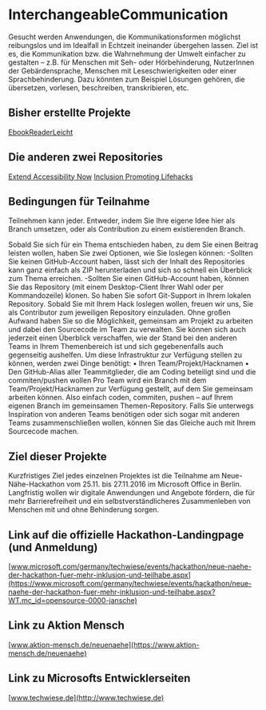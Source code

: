 # InterchangeableCommunication
Gesucht werden Anwendungen, die Kommunikationsformen möglichst reibungslos und im Idealfall in Echtzeit ineinander übergehen lassen. Ziel ist es, die Kommunikation bzw. die Wahrnehmung der Umwelt einfacher zu gestalten – z.B. für Menschen mit Seh- oder Hörbehinderung, NutzerInnen der Gebärdensprache, Menschen mit Leseschwierigkeiten oder einer Sprachbehinderung. Dazu könnten zum Beispiel Lösungen gehören, die übersetzen, vorlesen, beschreiben, transkribieren, etc.

## Bisher erstellte Projekte

[EbookReaderLeicht](https://github.com/aktionmensch/EbookReaderLeicht)

## Die anderen zwei Repositories
[Extend Accessibility Now](https://github.com/NeueNaeheHackathon/ExtendAccessibilityNow)
[Inclusion Promoting Lifehacks](https://github.com/NeueNaeheHackathon/InclusionPromotingLifehacks)

## Bedingungen für Teilnahme
Teilnehmen kann jeder. Entweder, indem Sie Ihre eigene Idee hier als Branch umsetzen, oder als Contribution zu einem existierenden Branch.

Sobald Sie sich für ein Thema entschieden haben, zu dem Sie einen Beitrag leisten wollen, haben Sie zwei Optionen, wie Sie loslegen können:
-Sollten Sie keinen GitHub-Account haben, lässt sich der Inhalt des Repositories kann ganz einfach als ZIP herunterladen und sich so schnell ein Überblick zum Thema erreichen.
-Sollten Sie einen GitHub-Account haben, können Sie das Repository (mit einem Desktop-Client Ihrer Wahl oder per Kommandozeile) klonen. So haben Sie sofort Git-Support in Ihrem lokalen Repository.
Sobald Sie mit Ihrem Hack loslegen wollen, freuen wir uns, Sie als Contributor zum jeweiligen Repository einzuladen. Ohne großen Aufwand haben Sie so die Möglichkeit, gemeinsam am Projekt zu arbeiten und dabei den Sourcecode im Team zu verwalten. 
Sie können sich auch jederzeit einen Überblick verschaffen, wie der Stand bei den anderen Teams in Ihrem Themenbereich ist und sich gegebenenfalls auch gegenseitig aushelfen. 
Um diese Infrastruktur zur Verfügung stellen zu können, werden zwei Dinge benötigt:
•	Ihren Team/Projekt/Hacknamen
•	Den GitHub-Alias aller Teammitglieder, die am Coding beteiligt sind und die commiten/pushen wollen
Pro Team wird ein Branch mit dem Team/Projekt/Hacknamen zur Verfügung gestellt, auf dem Sie gemeinsam arbeiten können. Also einfach coden, commiten, pushen – auf Ihrem eigenen Branch im gemeinsamen Themen-Repository.
Falls Sie unterwegs Inspiration von anderen Teams benötigen oder sich sogar mit anderen Teams zusammenschließen wollen, können Sie das Gleiche auch mit Ihrem Sourcecode machen.

## Ziel dieser Projekte
Kurzfristiges Ziel jedes einzelnen Projektes ist die Teilnahme am Neue-Nähe-Hackathon vom 25.11. bis 27.11.2016 im Microsoft Office in Berlin.
Langfristig wollen wir digitale Anwendungen und Angebote fördern, die für mehr Barrierefreiheit und ein selbstverständlicheres Zusammenleben von Menschen mit und ohne Behinderung sorgen. 
## Link auf die offizielle Hackathon-Landingpage (und Anmeldung)
[www.microsoft.com/germany/techwiese/events/hackathon/neue-naehe-der-hackathon-fuer-mehr-inklusion-und-teilhabe.aspx](https://www.microsoft.com/germany/techwiese/events/hackathon/neue-naehe-der-hackathon-fuer-mehr-inklusion-und-teilhabe.aspx?WT.mc_id=opensource-0000-jansche)

## Link zu Aktion Mensch
[www.aktion-mensch.de/neuenaehe](https://www.aktion-mensch.de/neuenaehe)
## Link zu Microsofts Entwicklerseiten 
[www.techwiese.de](http://www.techwiese.de)
